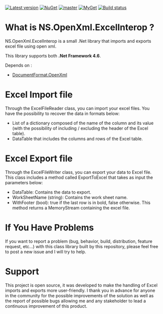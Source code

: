 [![Latest version](https://img.shields.io/nuget/v/NS.OpenXml.ExcelInterop.svg)](https://www.nuget.org/packages/NS.OpenXml.ExcelInterop)
[![NuGet](https://img.shields.io/nuget/dt/NS.OpenXml.ExcelInterop.svg)](https://www.nuget.org/packages/NS.OpenXml.ExcelInterop)
[![master](https://img.shields.io/azure-devops/build/matif/Cronos/1/master.svg)](https://img.shields.io/azure-devops/build/matif/Cronos/1/master.svg)
[![MyGet](https://img.shields.io/azure-devops/release/matif/8e0bf57f-834e-410f-8211-93de0614324a/1/1.svg)](https://img.shields.io/azure-devops/release/matif/8e0bf57f-834e-410f-8211-93de0614324a/1/1.svg)
[![Build status](https://matif.visualstudio.com/Cronos/_apis/build/status/NS.OpenXml.ExcelInterop-CI)](https://matif.visualstudio.com/Cronos/_build/latest?definitionId=1)

# What is NS.OpenXml.ExcelInterop ?
NS.OpenXml.ExcelInterop is a small .Net library that imports and exports excel file using open xml.

This library supports both **.Net Framework 4.6**.

Depends on : 
* [DocumentFormat.OpenXml](https://www.nuget.org/packages/DocumentFormat.OpenXml/)

# Excel Import file
Through the ExcelFileReader class, you can import your excel files. You have the possibility to recover the data in formats below:
* List of a dictionary composed of the name of the column and its value (with the possibility of including / excluding the header of the Excel table).
* DataTable that includes the columns and rows of the Excel table.

# Excel Export file
Through the ExcelFileWriter class, you can export your data to Excel file. This class includes a method called ExportToExcel that takes as input the parameters below:
* DataTable: Contains the data to export.
* WorkSheetName (string): Contains the work sheet name.
* WithFooter (bool): true if the last row is in bold, false otherwise.
This method returns a MemoryStream containing the excel file.

# If You Have Problems
If you want to report a problem (bug, behavior, build, distribution, feature request, etc...) with this class library built by this repository, please feel free to post a new issue and I will try to help.

# Support
This project is open source, it was developed to make the handling of Excel imports and exports more user-friendly. I thank you in advance for anyone in the community for the possible improvements of the solution as well as the report of possible bugs allowing me and any stakeholder to lead a continuous improvement of this product.
